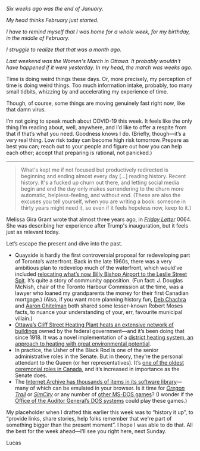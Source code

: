 _Six weeks ago was the end of January._

_My head thinks February just started._

_I have to remind myself that I was home for a whole week, for my birthday, in the middle of February._

_I struggle to realize that that was a month ago._

_Last weekend was the Women's March in Ottawa. It probably wouldn't have happened if it were yesterday. In my head, the march was weeks ago._

Time is doing weird things these days. Or, more precisely, my perception of time is doing weird things. Too much information intake, probably, too many small tidbits, whizzing by and accelerating my experience of time.

Though, of course, some things are moving genuinely fast right now, like that damn virus.

I’m not going to speak much about COVID-19 this week. It feels like the only thing I’m reading about, well, anywhere, and I’d like to offer a respite from that if that’s what you need. Goodness knows I do. (Briefly, though—it’s a very real thing. Low risk today can become high risk tomorrow. Prepare as best you can; reach out to your people and figure out how you can help each other; accept that preparing is rational, not panicked.)


---

> What's kept me if not focused but productively redirected is beginning and ending almost every day [...] reading history. Recent history. It's a fucked up churn out there, and letting social media begin and end the day only makes surrendering to the churn more automatic, helpless-feeling, and without end. (These are also the excuses you tell yourself, when you are writing a book: someone in thirty years might need it, so even if it feels hopeless now, keep to it.)

Melissa Gira Grant wrote that almost three years ago, in [*Friday Letter*](https://tinyletter.com/melissagiragrant) 0064. She was describing her experience after Trump's inauguration, but it feels just as relevant today.

Let’s escape the present and dive into the past.

- Quayside is hardly the first controversial proposal for redeveloping part of Toronto’s waterfront. Back in the late 1960s, there was a very ambitious plan to redevelop much of the waterfront, which would’ve included [relocating what’s now Billy Bishop Airport to the Leslie Street Spit](http://www.developmentoftoronto.com/the-big-bet-the-toronto-harbour-commission-the-leslie-street-spit-airport-and-the-birth-of-torontos-urban-reform-movement/). It’s quite a story of community opposition. (Fun fact: J. Douglas McNish, chair of the Toronto Harbour Commission at the time, was a lawyer who loaned my grandparents the money for their first Canadian mortgage.) (Also, if you want more planning history fun, [Deb Chachra](https://twitter.com/debcha/status/1214351552216891394) and [Aaron Ghitelman](https://twitter.com/Ghitelman/status/1214321976304640000) both shared some lesser-known Robert Moses facts, to nuance your understanding of your, err, favourite municipal villain.)
- [Ottawa’s Cliff Street Heating Plant heats an extensive network of buildings](https://journals.lib.unb.ca/index.php/MCR/article/view/17618/22349) owned by the federal government—and it’s been doing that since 1918. It was a novel implementation of a [district heating system, an approach to heating with great environmental potential](https://www.cbc.ca/news/technology/district-energy-1.5378650).
- In practice, the Usher of the Black Rod is one of the senior administrative roles in the Senate. But in theory, they’re the personal attendant to the Queen (or her representatives). It’s [one of the oldest ceremonial roles in Canada](https://iog.ca/about/news/canadas-best-kept-secret-an-interview-with-greg-peters-usher-of-the-black-rod/), and it’s increased in importance as the Senate does.
- The [Internet Archive has thousands of items in its software library](https://archive.org/details/softwarelibrary)—many of which can be emulated in your browser. Is it time for [*Oregon Trail*](https://archive.org/details/msdos_Oregon_Trail_The_1990) or [*SimCity*](https://archive.org/details/msdos_SimCity_1989) or any number of [other MS-DOS games](https://archive.org/details/softwarelibrary_msdos_games)? (I wonder if the [Office of the Auditor General’s DOS systems](https://nationalpost.com/news/politics/federal-auditor-general-says-lack-of-funds-leaving-him-with-outdated-technology-not-enough-people) could play these games.)

My placeholder when I drafted this earlier this week was to “history it up”, to “provide links, share stories, help folks remember that we're part of something bigger than the present moment”. I hope I was able to do that. All the best for the week ahead—I’ll see you right here, next Sunday.

Lucas